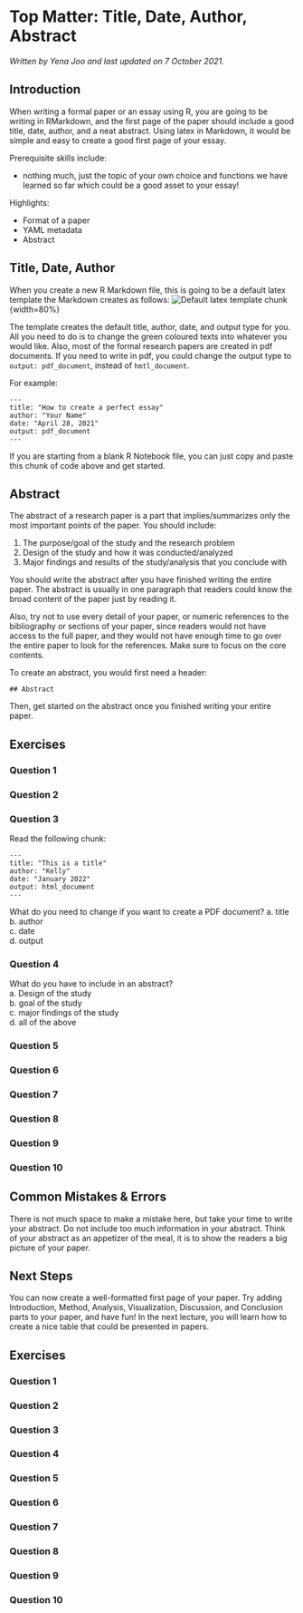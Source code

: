 


# Top Matter: Title, Date, Author, Abstract

*Written by Yena Joo and last updated on 7 October 2021.*

## Introduction

When writing a formal paper or an essay using R, you are going to be writing in RMarkdown, and the first page of the paper should include a good title, date, author, and a neat abstract. Using latex in Markdown, it would be simple and easy to create a good first page of your essay. 

Prerequisite skills include:   

- nothing much, just the topic of your own choice and functions we have learned so far which could be a good asset to your essay!

Highlights:   

- Format of a paper  
- YAML metadata  
- Abstract  

## Title, Date, Author

When you create a new R Markdown file, this is going to be a default latex template the Markdown creates as follows: 
![Default latex template chunk](images/69_markdown.png){width=80%}


The template creates the default title, author, date, and output type for you. All you need to do is to change the green coloured texts into whatever you would like. Also, most of the formal research papers are created in pdf documents. If you need to write in pdf, you could change the output type to `output: pdf_document`, instead of `hmtl_document`.    

For example:    

```
---
title: "How to create a perfect essay"
author: "Your Name"
date: "April 28, 2021"
output: pdf_document
---
```
  
If you are starting from a blank R Notebook file, you can just copy and paste this chunk of code above and get started. 

## Abstract

The abstract of a research paper is a part that implies/summarizes only the most important points of the paper. You should include: 

1. The purpose/goal of the study and the research problem
2. Design of the study and how it was conducted/analyzed
3. Major findings and results of the study/analysis that you conclude with

You should write the abstract after you have finished writing the entire paper. The abstract is usually in one paragraph that readers could know the broad content of the paper just by reading it.  

Also, try not to use every detail of your paper, or numeric references to the bibliography or sections of your paper, since readers would not have access to the full paper, and they would not have enough time to go over the entire paper to look for the references. Make sure to focus on the core contents.  

To create an abstract, you would first need a header:  

```
## Abstract 
```
Then, get started on the abstract once you finished writing your entire paper.  

## Exercises

### Question 1 

<!-- ```{r q1_topmatter, echo=F} -->
<!-- question_checkbox( -->
<!--   "To create a pdf document from your R Markdown document, what do you have to put in the YAML metadata of your document?", -->
<!--   answer("output: html_document", correct = F), -->
<!--   answer("output_style: pdf_document", correct = F), -->
<!--   answer("output: pdf_document", correct = T), -->
<!--   answer("pdf_document", correct = F), -->
<!--   allow_retry = T, -->
<!--   random_answer_order = T, -->
<!--   incorrect = "Try again. You got this!" -->
<!-- ) -->
<!-- ``` -->

### Question 2
<!-- ```{r q2_topmatter, echo=F} -->
<!-- question_checkbox( -->
<!--   "What do you have to include in your abstract? Select all that apply.", -->
<!--   answer("The purpose/goal of the study", correct = T), -->
<!--   answer("Major findings and results", correct = T), -->
<!--   answer("Design of the study and how it was conducted", correct = T), -->
<!--   answer("numeric references to bibliography or sections", correct = F), -->
<!--   answer("complex mathematical notations", correct = F), -->
<!--   allow_retry = T, -->
<!--   random_answer_order = T, -->
<!--   incorrect = "Try again. You got this!" -->
<!-- ) -->
<!-- ``` -->

### Question 3
Read the following chunk: 
```
---
title: "This is a title"
author: "Kelly"
date: "January 2022"
output: html_document
---
```
What do you need to change if you want to create a PDF document? 
a. title  
b. author  
c. date  
d. output  

### Question 4
What do you have to include in an abstract?  
a. Design of the study   
b. goal of the study   
c. major findings of the study   
d. all of the above  

### Question 5


### Question 6

### Question 7

### Question 8

### Question 9

### Question 10


## Common Mistakes & Errors

There is not much space to make a mistake here, but take your time to write your abstract. Do not include too much information in your abstract. Think of your abstract as an appetizer of the meal, it is to show the readers a big picture of your paper.  

## Next Steps

You can now create a well-formatted first page of your paper. Try adding Introduction, Method, Analysis, Visualization, Discussion, and Conclusion parts to your paper, and have fun! In the next lecture, you will learn how to create a nice table that could be presented in papers. 



## Exercises

### Question 1

### Question 2

### Question 3

### Question 4

### Question 5

### Question 6

### Question 7

### Question 8

### Question 9

### Question 10
